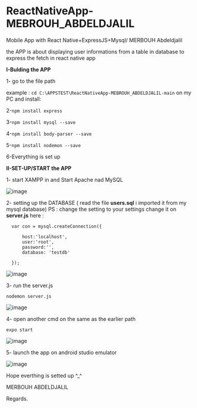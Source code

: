# ReactNativeApp-MEBROUH_ABDELDJALIL
Mobile App with React Native+ExpressJS+Mysql/ MERBOUH Abdeldjalil

the APP is about displaying user informations from a table in database to express the fetch in react native app  

**I-Bulding the APP**

1- go to the file path 

example : ```cd C:\APPSTEST\ReactNativeApp-MEBROUH_ABDELDJALIL-main``` on my PC
and install:

2-```npm install express```

3-```npm install mysql --save```

4-```npm install body-parser --save```

5-```npm install nodemon --save```

6-Everything is set up

**II-SET-UP/START the APP**

1- start XAMPP in and Start Apache nad MySQL

![image](https://user-images.githubusercontent.com/84937719/120858040-17264c80-c57a-11eb-9acf-e4c0fbd55a98.png)

2- setting up the DATABASE ( read the file **users.sql** i imported it from my mysql database)
PS : change the setting to your settings
change it on **server.js** 
here :

```
  var con = mysql.createConnection({

      host:'localhost',
      user:'root',
      password:'',
      database: 'testdb'

  });
```
![image](https://user-images.githubusercontent.com/84937719/120858084-2907ef80-c57a-11eb-8d0c-c37f099c76f5.png)

3- run the server.js  

```nodemon server.js```

![image](https://user-images.githubusercontent.com/84937719/120858125-3ae99280-c57a-11eb-8ed0-da491a8f84e0.png)

4- open another cmd on the same as the earlier path

```expo start```

![image](https://user-images.githubusercontent.com/84937719/120858185-5785ca80-c57a-11eb-9ada-bfee40076865.png)

5- launch the app on android studio emulator 

![image](https://user-images.githubusercontent.com/84937719/120858275-784e2000-c57a-11eb-9a27-ef1538055799.png)

Hope everthing is setted up ^_^

MERBOUH ABDELDJALIL 

Regards.



